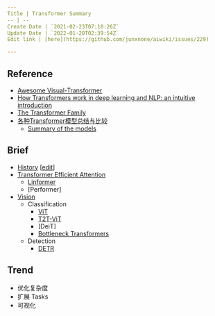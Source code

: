 ```yaml
---
Title | Transformer Summary
-- | --
Create Date | `2021-02-23T07:18:26Z`
Update Date | `2022-01-20T02:39:54Z`
Edit link | [here](https://github.com/junxnone/aiwiki/issues/229)

---
```

## Reference
- [Awesome Visual-Transformer](https://github.com/dk-liang/Awesome-Visual-Transformer)
- [How Transformers work in deep learning and NLP: an intuitive introduction](https://theaisummer.com/transformer/)
- [The Transformer Family](https://lilianweng.github.io/lil-log/2020/04/07/the-transformer-family.html)
- [各种Transformer模型总结与比较](https://blog.csdn.net/zephyr_wang/article/details/113758523)
  - [Summary of the models](https://huggingface.co/transformers/model_summary.html)

## Brief
- [History](https://junxnone.github.io/wht/tech/transformer/) [[edit](https://github.com/junxnone/wht/issues/9)]
- [Transformer Efficient Attention](/Transformer_Efficient_Attention)
  - [Linformer](/Linformer)
  - [Performer]
- [Vision](/Transformer_Vision)
  - Classification
    - [ViT](/ViT)
    - [T2T-ViT](/T2T_ViT)
    - [DeiT]
    - [Bottleneck Transformers](/Bottleneck_Transformers)
  - Detection
    - [DETR]()

## Trend

- 优化复杂度
- 扩展 Tasks
- 可视化
